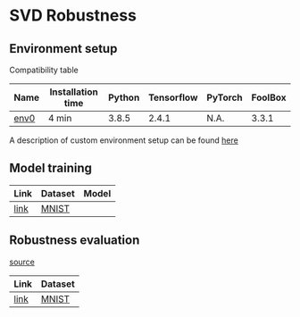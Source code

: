 # SVD Robustness

## Environment setup
Compatibility table

| Name | Installation time | Python | Tensorflow | PyTorch | FoolBox |
|------|-------------------|--------|------------|------------|---------|
| [env0](https://github.com/liteworld369/svd_robustness/tree/master/environment/env0) |       4 min            | 3.8.5 | 2.4.1   | N.A.   | 3.3.1   |

A description of custom environment setup can be found [here](https://github.com/liteworld369/svd_robustness/tree/master/environment)

## Model training

| Link | Dataset | Model |
|------|----------|-------|
| [link](https://github.com/liteworld369/svd_robustness/tree/master/training/mnist) | [MNIST](http://yann.lecun.com/exdb/mnist/)    |  |

## Robustness evaluation
[source](https://github.com/szegedai/examples/tree/master/robustness/mnist)

| Link | Dataset |
|------|----------|
| [link](https://github.com/liteworld369/svd_robustness/tree/master/robustness/mnist) | [MNIST](http://yann.lecun.com/exdb/mnist/)    |